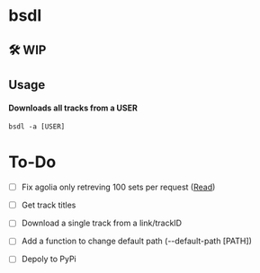 # bsdl
## 🛠️ WIP


## Usage

#### Downloads all tracks from a USER
```
bsdl -a [USER]
```

# To-Do

- [ ] Fix agolia only retreving 100 sets per request ([Read](https://www.algolia.com/doc/guides/managing-results/refine-results/faceting/))
- [ ] Get track titles
- [ ] Download a single track from a link/trackID
- [ ] Add a function to change default path (--default-path [PATH])
- [ ] Depoly to PyPi

